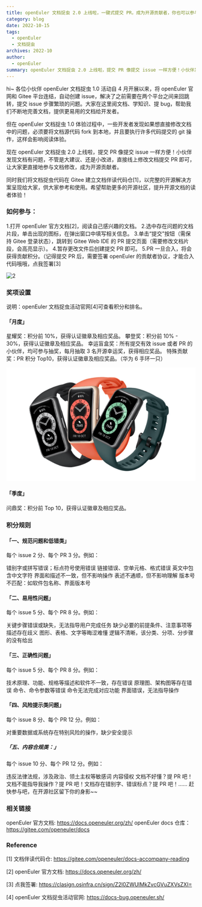```yaml
---
title: openEuler 文档捉虫 2.0 上线啦，一键式提交 PR，成为开源贡献者，你也可以参与，文档伴读方案正式开源！
category: blog
date: 2022-10-15
tags:
  - openEuler
  - 文档捉虫
archives: 2022-10
author:
  - openEuler
summary: openEuler 文档捉虫 2.0 上线啦，提交 PR 像提交 issue 一样方便！小伙伴发现文档有问题，不管是大建议、还是小改进，直接线上修改文档提交 PR 即可，让大家更直接地参与文档修改，成为开源贡献者。
---
```

hi~ 各位小伙伴 openEuler 文档捉虫 1.0 活动自 4 月开展以来，将 openEuler 官网和 Gitee 平台连结，自动创建 issue，解决了之前需要在两个平台之间来回跳转，提交 issue 步骤繁琐的问题。大家在这里阅文档、学知识、提 bug，帮助我们不断地完善文档，提供更易用的文档给开发者。

但在 openEuler 文档捉虫 1.0 体验过程中，一些开发者发现如果想直接修改文档中的问题，必须要将文档源代码 fork 到本地，并且要执行许多代码提交的 git 操作，这样会影响阅读体验。

现在 openEuler 文档捉虫 2.0 上线啦，提交 PR 像提交 issue 一样方便！小伙伴发现文档有问题，不管是大建议、还是小改进，直接线上修改文档提交 PR 即可，让大家更直接地参与文档修改，成为开源贡献者。

同时我们将文档捉虫代码在 Gitee 建立文档伴读代码仓[1]，以完整的开源解决方案呈现给大家，供大家参考和使用。希望帮助更多的开源社区，提升开源文档的读者体验！

### 如何参与：

1.打开 openEuler 官方文档[2]，阅读自己感兴趣的文档。
2.选中存在问题的文档片段，单击出现的图标，在弹出窗口中填写相关信息。
3.单击“提交”按钮（需保持 Gitee 登录状态），跳转到 Gitee Web IDE 的 PR 提交页面（需要修改文档片段，会高亮显示）。
4.暂存更改文件后创建提交 PR 即可。
5.PR 一旦合入，将会获得贡献积分。（记得提交 PR 后，需要签署 openEuler 的贡献者协议，才能合入代码哦哦，点我签署[3]

![2](images/2.gif)

### 奖项设置

说明：openEuler 文档捉虫活动官网[4]可查看积分和排名。

#### 「月度」

星耀奖：积分前 10%，获得认证徽章及相应奖品。
攀登奖：积分前 10% - 30%，获得认证徽章及相应奖品。
幸运盲盒奖：所有提交有效 issue 或者 PR 的小伙伴，均可参与抽奖，每月抽取 3 名开源幸运奖，获得相应奖品。
特殊贡献奖：PR 积分 Top10，获得认证徽章及相应奖品。（华为 6 手环一只）

![1](images/1.png)

#### 「季度」

问鼎奖：积分前 Top 10，获得认证徽章及相应奖品。

### 积分规则

#### 「一、规范问题和低错类」
每个 issue 2 分、每个 PR 3 分。例如：

错别字或拼写错误；标点符号使用错误
链接错误、空单元格、格式错误
英文中包含中文字符
界面和描述不一致，但不影响操作
表述不通顺，但不影响理解
版本号不匹配：如软件包名称、界面版本号

#### 「二、易用性问题」
每个 issue 5 分、每个 PR 8 分。例如：

关键步骤错误或缺失，无法指导用户完成任务
缺少必要的前提条件、注意事项等
描述存在歧义
图形、表格、文字等晦涩难懂
逻辑不清晰，该分类、分项、分步骤的没有给出

#### 「三、正确性问题」
每个 issue 5 分、每个 PR 8 分。例如：

技术原理、功能、规格等描述和软件不一致，存在错误
原理图、架构图等存在错误
命令、命令参数等错误
命令无法完成对应功能
界面错误，无法指导操作

#### 「四、风险提示类问题」
每个 issue 8 分、每个 PR 12 分。例如：

对重要数据或系统存在特别风险的操作，缺少安全提示

##### 「五、内容合规类：」
每个 issue 10 分、每个 PR 12 分。例如：

违反法律法规，涉及政治、领土主权等敏感词
内容侵权
文档不好懂？提 PR 吧！文档不能指导我操作？提 PR 吧！文档存在错别字、错误标点？提 PR 吧！…… 赶快参与吧，在开源社区留下你的身影~~

### 相关链接
openEuler 官方文档: https://docs.openeuler.org/zh/
openEuler docs 仓库：https://gitee.com/openeuler/docs

### Reference

[1]
文档伴读代码仓:
https://gitee.com/openeuler/docs-accompany-reading

[2]
openEuler 官方文档:
https://docs.openeuler.org/zh/

[3]
点我签署:
https://clasign.osinfra.cn/sign/Z2l0ZWUlMkZvcGVuZXVsZXI=

[4]
openEuler 文档捉虫活动官网:
https://docs-bug.openeuler.sh/
